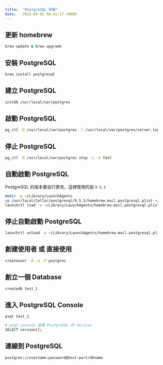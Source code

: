 ```yaml
---
title:  "PostgreSQL 安裝"
date:   2016-09-02 00:41:17 +0800
---
```


## 更新 homebrew

```sh
brew update & brew upgrade
```

## 安裝 PostgreSQL

```sh
brew install postgresql
```

## 建立 PostgreSQL

```sh
initdb /usr/local/var/postgres
```

<!--excerpt-->

## 啟動 PostgreSQL

```sh
pg_ctl -D /usr/local/var/postgres -l /usr/local/var/postgres/server.log start
```

## 停止 PostgreSQL

```sh
pg_ctl -D /usr/local/var/postgres stop -s -m fast
```

## 自動啟動 PostgreSQL
PostgreSQL 的版本要自行更改，這裡使用的是 `9.5.1`

```sh
mkdir -p ~/Library/LaunchAgents
cp /usr/local/Cellar/postgresql/9.5.1/homebrew.mxcl.postgresql.plist ~/Library/LaunchAgents/
launchctl load -w ~/Library/LaunchAgents/homebrew.mxcl.postgresql.plist
```

## 停止自動啟動 PostgreSQL

```sh
launchctl unload -w ~/Library/LaunchAgents/homebrew.mxcl.postgresql.plist
```

## 創建使用者 或 直接使用

```sh
createuser -d -a -P postgres
```

## 創立一個 Database

```sh
createdb test_1
```

## 進入 PostgreSQL Console

```sh
psql test_1

# psql console 查看 PostgreSQL 的 Version
SELECT version();
```

## 連線到 PostgreSQL

```sh
postgres://username:password@host:port/dbname
```

